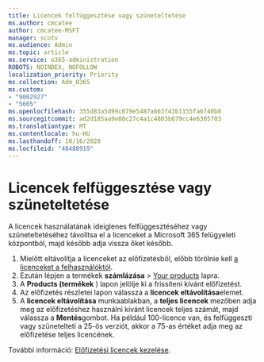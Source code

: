 ```yaml
---
title: Licencek felfüggesztése vagy szüneteltetése
ms.author: cmcatee
author: cmcatee-MSFT
manager: scotv
ms.audience: Admin
ms.topic: article
ms.service: o365-administration
ROBOTS: NOINDEX, NOFOLLOW
localization_priority: Priority
ms.collection: Adm_O365
ms.custom:
- "9002927"
- "5605"
ms.openlocfilehash: 355d83a5d99c079e5487a663f43b1155fa6f40b8
ms.sourcegitcommit: ad2d185aa9e08c27c4a1c4803b679cc4e6305703
ms.translationtype: MT
ms.contentlocale: hu-HU
ms.lasthandoff: 10/16/2020
ms.locfileid: "48488919"
---
```

# <a name="suspend-or-pause-licenses"></a>Licencek felfüggesztése vagy szüneteltetése

A licencek használatának ideiglenes felfüggesztéséhez vagy szüneteltetéséhez távolítsa el a licenceket a Microsoft 365 felügyeleti központból, majd később adja vissza őket később.

1. Mielőtt eltávolítja a licenceket az előfizetésből, előbb törölnie kell [a licenceket a felhasználóktól](https://docs.microsoft.com/microsoft-365/admin/manage/remove-licenses-from-users).
2. Ezután lépjen a termékek **számlázása**  >  [Your products](https://go.microsoft.com/fwlink/p/?linkid=842054) lapra.
3. A **Products (termékek** ) lapon jelölje ki a frissíteni kívánt előfizetést.
4. Az előfizetés részletei lapon válassza a **licencek eltávolítása**elemet.
5. A **licencek eltávolítása** munkaablakban, a **teljes licencek** mezőben adja meg az előfizetéshez használni kívánt licencek teljes számát, majd válassza a **Mentés**gombot. Ha például 100-licence van, és felfüggeszti vagy szünetelteti a 25-ös verziót, akkor a 75-as értéket adja meg az előfizetése teljes licencének.

További információ: [Előfizetési licencek kezelése](https://docs.microsoft.com/microsoft-365/commerce/licenses/buy-licenses).